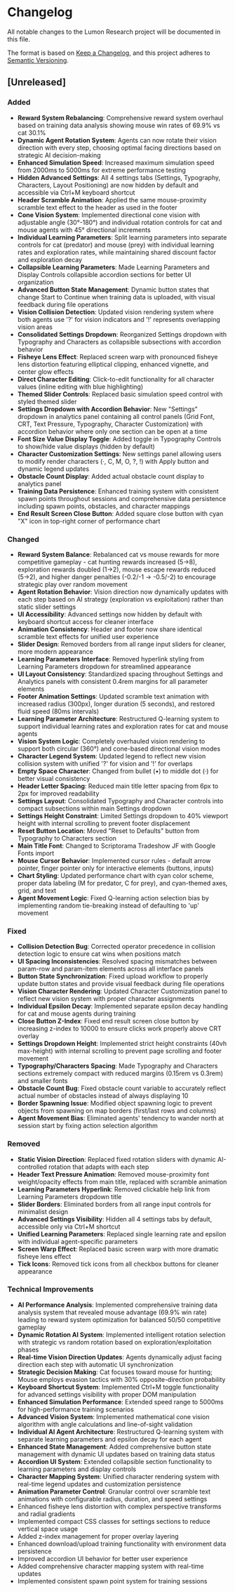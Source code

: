# Changelog

All notable changes to the Lumon Research project will be documented in this file.

The format is based on [Keep a Changelog](https://keepachangelog.com/en/1.0.0/),
and this project adheres to [Semantic Versioning](https://semver.org/spec/v2.0.0.html).

## [Unreleased]

### Added
- **Reward System Rebalancing**: Comprehensive reward system overhaul based on training data analysis showing mouse win rates of 69.9% vs cat 30.1%
- **Dynamic Agent Rotation System**: Agents can now rotate their vision direction with every step, choosing optimal facing directions based on strategic AI decision-making
- **Enhanced Simulation Speed**: Increased maximum simulation speed from 2000ms to 5000ms for extreme performance testing
- **Hidden Advanced Settings**: All 4 settings tabs (Settings, Typography, Characters, Layout Positioning) are now hidden by default and accessible via Ctrl+M keyboard shortcut
- **Header Scramble Animation**: Applied the same mouse-proximity scramble text effect to the header as used in the footer
- **Cone Vision System**: Implemented directional cone vision with adjustable angle (30°-180°) and individual rotation controls for cat and mouse agents with 45° directional increments
- **Individual Learning Parameters**: Split learning parameters into separate controls for cat (predator) and mouse (prey) with individual learning rates and exploration rates, while maintaining shared discount factor and exploration decay
- **Collapsible Learning Parameters**: Made Learning Parameters and Display Controls collapsible accordion sections for better UI organization
- **Advanced Button State Management**: Dynamic button states that change Start to Continue when training data is uploaded, with visual feedback during file operations
- **Vision Collision Detection**: Updated vision rendering system where both agents use '?' for vision indicators and '!' represents overlapping vision areas
- **Consolidated Settings Dropdown**: Reorganized Settings dropdown with Typography and Characters as collapsible subsections with accordion behavior
- **Fisheye Lens Effect**: Replaced screen warp with pronounced fisheye lens distortion featuring elliptical clipping, enhanced vignette, and center glow effects
- **Direct Character Editing**: Click-to-edit functionality for all character values (inline editing with blue highlighting)
- **Themed Slider Controls**: Replaced basic simulation speed control with styled themed slider
- **Settings Dropdown with Accordion Behavior**: New "Settings" dropdown in analytics panel containing all control panels (Grid Font, CRT, Text Pressure, Typography, Character Customization) with accordion behavior where only one section can be open at a time
- **Font Size Value Display Toggle**: Added toggle in Typography Controls to show/hide value displays (hidden by default)
- **Character Customization Settings**: New settings panel allowing users to modify render characters (·, C, M, O, ?, !) with Apply button and dynamic legend updates
- **Obstacle Count Display**: Added actual obstacle count display to analytics panel
- **Training Data Persistence**: Enhanced training system with consistent spawn points throughout sessions and comprehensive data persistence including spawn points, obstacles, and character mappings
- **End Result Screen Close Button**: Added square close button with cyan "X" icon in top-right corner of performance chart

### Changed
- **Reward System Balance**: Rebalanced cat vs mouse rewards for more competitive gameplay - cat hunting rewards increased (5→8), exploration rewards doubled (1→2), mouse escape rewards reduced (5→2), and higher danger penalties (-0.2/-1 → -0.5/-2) to encourage strategic play over random movement
- **Agent Rotation Behavior**: Vision direction now dynamically updates with each step based on AI strategy (exploration vs exploitation) rather than static slider settings
- **UI Accessibility**: Advanced settings now hidden by default with keyboard shortcut access for cleaner interface
- **Animation Consistency**: Header and footer now share identical scramble text effects for unified user experience
- **Slider Design**: Removed borders from all range input sliders for cleaner, more modern appearance
- **Learning Parameters Interface**: Removed hyperlink styling from Learning Parameters dropdown for streamlined appearance
- **UI Layout Consistency**: Standardized spacing throughout Settings and Analytics panels with consistent 0.4rem margins for all parameter elements
- **Footer Animation Settings**: Updated scramble text animation with increased radius (300px), longer duration (5 seconds), and restored fluid speed (80ms intervals)
- **Learning Parameter Architecture**: Restructured Q-learning system to support individual learning rates and exploration rates for cat and mouse agents
- **Vision System Logic**: Completely overhauled vision rendering to support both circular (360°) and cone-based directional vision modes
- **Character Legend System**: Updated legend to reflect new vision collision system with unified '?' for vision and '!' for overlaps
- **Empty Space Character**: Changed from bullet (•) to middle dot (·) for better visual consistency
- **Header Letter Spacing**: Reduced main title letter spacing from 6px to 2px for improved readability
- **Settings Layout**: Consolidated Typography and Character controls into compact subsections within main Settings dropdown
- **Settings Height Constraint**: Limited Settings dropdown to 40% viewport height with internal scrolling to prevent footer displacement
- **Reset Button Location**: Moved "Reset to Defaults" button from Typography to Characters section
- **Main Title Font**: Changed to Scriptorama Tradeshow JF with Google Fonts import
- **Mouse Cursor Behavior**: Implemented cursor rules - default arrow pointer, finger pointer only for interactive elements (buttons, inputs)
- **Chart Styling**: Updated performance chart with cyan color scheme, proper data labeling (M for predator, C for prey), and cyan-themed axes, grid, and text
- **Agent Movement Logic**: Fixed Q-learning action selection bias by implementing random tie-breaking instead of defaulting to 'up' movement

### Fixed
- **Collision Detection Bug**: Corrected operator precedence in collision detection logic to ensure cat wins when positions match
- **UI Spacing Inconsistencies**: Resolved spacing mismatches between param-row and param-item elements across all interface panels
- **Button State Synchronization**: Fixed upload workflow to properly update button states and provide visual feedback during file operations
- **Vision Character Rendering**: Updated Character Customization panel to reflect new vision system with proper character assignments
- **Individual Epsilon Decay**: Implemented separate epsilon decay handling for cat and mouse agents during training
- **Close Button Z-Index**: Fixed end result screen close button by increasing z-index to 10000 to ensure clicks work properly above CRT overlay
- **Settings Dropdown Height**: Implemented strict height constraints (40vh max-height) with internal scrolling to prevent page scrolling and footer movement
- **Typography/Characters Spacing**: Made Typography and Characters sections extremely compact with reduced margins (0.15rem vs 0.3rem) and smaller fonts
- **Obstacle Count Bug**: Fixed obstacle count variable to accurately reflect actual number of obstacles instead of always displaying 10
- **Border Spawning Issue**: Modified object spawning logic to prevent objects from spawning on map borders (first/last rows and columns)
- **Agent Movement Bias**: Eliminated agents' tendency to wander north at session start by fixing action selection algorithm

### Removed
- **Static Vision Direction**: Replaced fixed rotation sliders with dynamic AI-controlled rotation that adapts with each step
- **Header Text Pressure Animation**: Removed mouse-proximity font weight/opacity effects from main title, replaced with scramble animation
- **Learning Parameters Hyperlink**: Removed clickable help link from Learning Parameters dropdown title
- **Slider Borders**: Eliminated borders from all range input controls for minimalist design
- **Advanced Settings Visibility**: Hidden all 4 settings tabs by default, accessible only via Ctrl+M shortcut
- **Unified Learning Parameters**: Replaced single learning rate and epsilon with individual agent-specific parameters
- **Screen Warp Effect**: Replaced basic screen warp with more dramatic fisheye lens effect
- **Tick Icons**: Removed tick icons from all checkbox buttons for cleaner appearance

### Technical Improvements
- **AI Performance Analysis**: Implemented comprehensive training data analysis system that revealed mouse advantage (69.9% win rate) leading to reward system optimization for balanced 50/50 competitive gameplay
- **Dynamic Rotation AI System**: Implemented intelligent rotation selection with strategic vs random rotation based on exploration/exploitation phases
- **Real-time Vision Direction Updates**: Agents dynamically adjust facing direction each step with automatic UI synchronization
- **Strategic Decision Making**: Cat focuses toward mouse for hunting; Mouse employs evasion tactics with 30% opposite-direction probability
- **Keyboard Shortcut System**: Implemented Ctrl+M toggle functionality for advanced settings visibility with proper DOM manipulation
- **Enhanced Simulation Performance**: Extended speed range to 5000ms for high-performance training scenarios
- **Advanced Vision System**: Implemented mathematical cone vision algorithm with angle calculations and line-of-sight validation
- **Individual AI Agent Architecture**: Restructured Q-learning system with separate learning parameters and epsilon decay for each agent
- **Enhanced State Management**: Added comprehensive button state management with dynamic UI updates based on training data status
- **Accordion UI System**: Extended collapsible section functionality to learning parameters and display controls
- **Character Mapping System**: Unified character rendering system with real-time legend updates and customization persistence
- **Animation Parameter Control**: Granular control over scramble text animations with configurable radius, duration, and speed settings
- Enhanced fisheye lens distortion with complex perspective transforms and radial gradients
- Implemented compact CSS classes for settings sections to reduce vertical space usage
- Added z-index management for proper overlay layering
- Enhanced download/upload training functionality with environment data persistence
- Improved accordion UI behavior for better user experience
- Added comprehensive character mapping system with real-time updates
- Implemented consistent spawn point system for training sessions